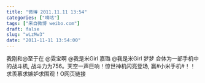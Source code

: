 ```yaml
---
title: "微博 2011.11.11 13:54"
categories: ["嘀咕"]
tags: ["来自微博 weibo.com"]
draft: false
slug: "wLzMw3"
date: "2011-11-11 13:54:00"
---
```


<p>我刚和@至于在 @雯宝啊 @我是米Girl 嘉璐 @我是米Girl 梦梦 合体为一部手机中的战斗机, 战斗力为756。天空一声巨响！惊世神机闪亮登场, 赢#小米手机#！！求羡慕求嫉妒求围观！O网页链接 ​​​​</p>
